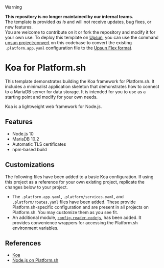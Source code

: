 > [!WARNING]
> **This repository is no longer maintained by our internal teams.**  
> The template is provided *as is* and will not receive updates, bug fixes, or new features.  
> You are welcome to contribute on it or fork the repository and modify it for your own use.
> To deploy this template on [Upsun](https://www.upsun.com), you can use the command [upsun project:convert](https://docs.upsun.com/administration/cli/reference.html#projectconvert)
> on this codebase to convert the existing `.platform.app.yaml` configuration file to the [Upsun Flex format](https://docs.upsun.com/create-apps/app-reference/single-runtime-image.html).

# Koa for Platform.sh

This template demonstrates building the Koa framework for Platform.sh.  It includes a minimalist application skeleton that demonstrates how to connect to a MariaDB server for data storage.  It is intended for you to use as a starting point and modify for your own needs.

Koa is a lightweight web framework for Node.js.

## Features

* Node.js 10
* MariaDB 10.2
* Automatic TLS certificates
* npm-based build

## Customizations

The following files have been added to a basic Koa configuration.  If using this project as a reference for your own existing project, replicate the changes below to your project.

* The `.platform.app.yaml`, `.platform/services.yaml`, and `.platform/routes.yaml` files have been added.  These provide Platform.sh-specific configuration and are present in all projects on Platform.sh.  You may customize them as you see fit.
* An additional module, [`config-reader-nodejs`](https://github.com/platformsh/config-reader-nodejs), has been added.  It provides convenience wrappers for accessing the Platform.sh environment variables.

## References

* [Koa](https://koajs.com/)
* [Node.js on Platform.sh](https://docs.platform.sh/languages/nodejs.html)
